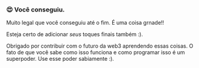 ### 😍 Você conseguiu.

Muito legal que você conseguiu até o fim. É uma coisa grnade!!

Esteja certo de adicionar _seus_ toques finais também :).

Obrigado por contribuir com o futuro da web3 aprendendo essas coisas. O fato de que você sabe como isso funciona e como programar isso é um superpoder. Use esse poder sabiamente :).
